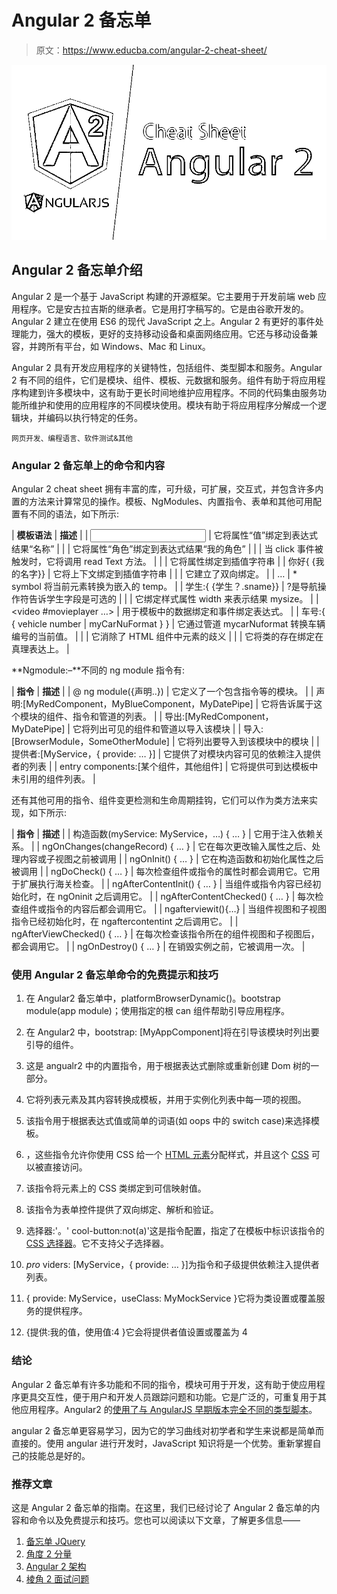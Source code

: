 # Angular 2 备忘单

> 原文：<https://www.educba.com/angular-2-cheat-sheet/>

![Angular 2 Cheat Sheet ](img/94024af13473b66b6d39ed5d3b838cf7.png)



## Angular 2 备忘单介绍

Angular 2 是一个基于 JavaScript 构建的开源框架。它主要用于开发前端 web 应用程序。它是安古拉吉斯的继承者。它是用打字稿写的。它是由谷歌开发的。Angular 2 建立在使用 ES6 的现代 JavaScript 之上。Angular 2 有更好的事件处理能力，强大的模板，更好的支持移动设备和桌面网络应用。它还与移动设备兼容，并跨所有平台，如 Windows、Mac 和 Linux。

Angular 2 具有开发应用程序的关键特性，包括组件、类型脚本和服务。Angular 2 有不同的组件，它们是模块、组件、模板、元数据和服务。组件有助于将应用程序构建到许多模块中，这有助于更长时间地维护应用程序。不同的代码集由服务功能所维护和使用的应用程序的不同模块使用。模块有助于将应用程序分解成一个逻辑块，并编码以执行特定的任务。

<small>网页开发、编程语言、软件测试&其他</small>

### Angular 2 备忘单上的命令和内容

Angular 2 cheat sheet 拥有丰富的库，可升级，可扩展，交互式，并包含许多内置的方法来计算常见的操作。模板、NgModules、内置指令、表单和其他可用配置有不同的语法，如下所示:

| **模板语法** | **描述** |
| <input> | 它将属性“值”绑定到表达式结果“名称” |
|  | 它将属性“角色”绑定到表达式结果“我的角色” |
|  | 当 click 事件被触发时，它将调用 read Text 方法。 |
|  | 它将属性绑定到插值字符串 |
| 你好{ {我的名字}} | 它将上下文绑定到插值字符串 |
|  | 它建立了双向绑定。 |
| … | * symbol 将当前元素转换为嵌入的 temp。 |
| 学生:{ {学生？.sname}} | ?是导航操作符告诉学生字段是可选的 |
|  | 它绑定样式属性 width 来表示结果 mysize。 |
| <video #movieplayer …> | 用于模板中的数据绑定和事件绑定表达式。 |
| 车号:{ { vehicle number &#124; myCarNuFormat } } | 它通过管道 mycarNuformat 转换车辆编号的当前值。 |
|  | 它消除了 HTML 组件中元素的歧义 |
|  | 它将类的存在绑定在真理表达上。 |

**Ngmodule:–**不同的 ng module 指令有:

| **指令** | **描述** |
| @ ng module({声明..}) | 它定义了一个包含指令等的模块。 |
| 声明:[MyRedComponent，MyBlueComponent，MyDatePipe] | 它将告诉属于这个模块的组件、指令和管道的列表。 |
| 导出:[MyRedComponent，MyDatePipe] | 它将列出可见的组件和管道以导入该模块 |
| 导入:[BrowserModule，SomeOtherModule] | 它将列出要导入到该模块中的模块 |
| 提供者:[MyService，{ provide: … }] | 它提供了对模块内容可见的依赖注入提供者的列表 |
| entry components:[某个组件，其他组件] | 它将提供可到达模板中未引用的组件列表。 |

还有其他可用的指令、组件变更检测和生命周期挂钩，它们可以作为类方法来实现，如下所示:

| **指令** | **描述** |
| 构造函数(myService: MyService，…) { … } | 它用于注入依赖关系。 |
| ngOnChanges(changeRecord) { … } | 它在每次更改输入属性之后、处理内容或子视图之前被调用 |
| ngOnInit() { … } | 它在构造函数和初始化属性之后被调用 |
| ngDoCheck() { … } | 每次检查组件或指令的属性时都会调用它。它用于扩展执行海关检查。 |
| ngAfterContentInit() { … } | 当组件或指令内容已经初始化时，在 ngOninit 之后调用它。 |
| ngAfterContentChecked() { … } | 每次检查组件或指令的内容后都会调用它。 |
| ngafterviewit(){…} | 当组件视图和子视图指令已经初始化时，在 ngaftercontentint 之后调用它。 |
| ngAfterViewChecked() { … } | 在每次检查该指令所在的组件视图和子视图后，都会调用它。 |
| ngOnDestroy() { … } | 在销毁实例之前，它被调用一次。 |

### 使用 Angular 2 备忘单命令的免费提示和技巧

1.  在 Angular2 备忘单中，platformBrowserDynamic()。bootstrap module(app module)；使用指定的根 can 组件帮助引导应用程序。
2.  在 Angular2 中，bootstrap: [MyAppComponent]将在引导该模块时列出要引导的组件。
3.  这是 angualr2 中的内置指令，用于根据表达式删除或重新创建 Dom 树的一部分。

4.  它将列表元素及其内容转换成模板，并用于实例化列表中每一项的视图。
5.  该指令用于根据表达式值或简单的词语(如 oops 中的 switch case)来选择模板。
6.  ，这些指令允许你使用 CSS 给一个 [HTML 元素](https://www.educba.com/cheat-sheet-html/)分配样式，并且这个 [CSS](https://www.educba.com/uses-of-css/) 可以被直接访问。
7.  该指令将元素上的 CSS 类绑定到可信映射值。
8.  该指令为表单控件提供了双向绑定、解析和验证。
9.  选择器:'。' cool-button:not(a)'这是指令配置，指定了在模板中标识该指令的 [CSS 选择器](https://www.educba.com/types-of-css-selectors/)。它不支持父子选择器。
10.  *pro* viders: [MyService，{ provide: … }]为指令和子级提供依赖注入提供者列表。
11.  { provide: MyService，useClass: MyMockService }它将为类设置或覆盖服务的提供程序。
12.  {提供:我的值，使用值:4 }它会将提供者值设置或覆盖为 4

### 结论

Angular 2 备忘单有许多功能和不同的指令，模块可用于开发，这有助于使应用程序更具交互性，便于用户和开发人员跟踪问题和功能。它是广泛的，可重复用于其他应用程序。Angular2 的[使用了与 AngularJS 早期版本完全不同的类型脚本](https://www.educba.com/typescript-interview-questions/)。

angular 2 备忘单更容易学习，因为它的学习曲线对初学者和学生来说都是简单而直接的。使用 angular 进行开发时，JavaScript 知识将是一个优势。重新掌握自己的技能总是好的。

### 推荐文章

这是 Angular 2 备忘单的指南。在这里，我们已经讨论了 Angular 2 备忘单的内容和命令以及免费提示和技巧。您也可以阅读以下文章，了解更多信息——

1.  [备忘单 JQuery](https://www.educba.com/cheat-sheet-jquery/)
2.  [角度 2 分量](https://www.educba.com/angular-2-components/)
3.  [Angular 2 架构](https://www.educba.com/angular-2-architecture/)
4.  [棱角 2 面试问题](https://www.educba.com/angular-2-interview-questions/)





